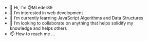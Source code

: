 - 👋 Hi, I’m @MLeder89
- 👀 I’m interested in web development
- 🌱 I’m currently learning JavaScript Algorithms and Data Structures
- 💞️ I’m looking to collaborate on anything that helps solidify my knowledge and helps others
- 📫 How to reach me ...

<!---
MLeder89/MLeder89 is a ✨ special ✨ repository because its `README.md` (this file) appears on your GitHub profile.
You can click the Preview link to take a look at your changes.
--->
